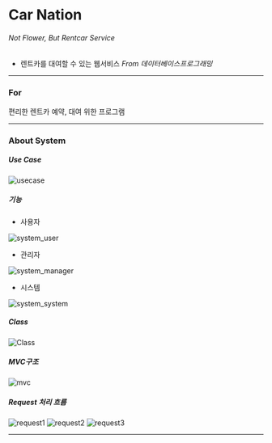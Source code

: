 # Car Nation

###### Not Flower,  But Rentcar Service

- 렌트카를 대여할 수 있는 웹서비스 *From 데이터베이스프로그래밍*

-------

### For

편리한 렌트카 예약, 대여 위한 프로그램

----

### About System

##### Use Case

![usecase](https://user-images.githubusercontent.com/57435148/92854717-6cd72980-f42c-11ea-977d-1e16d1c19f4f.png)



##### 기능

- 사용자

![system_user](https://user-images.githubusercontent.com/57435148/92854815-87a99e00-f42c-11ea-90ef-c05874654358.PNG)

- 관리자

![system_manager](https://user-images.githubusercontent.com/57435148/92854825-89736180-f42c-11ea-87bf-baf29df52de9.PNG)

- 시스템

![system_system](https://user-images.githubusercontent.com/57435148/92854833-8bd5bb80-f42c-11ea-9b78-8e40759e4591.PNG)




##### Class

![Class](https://user-images.githubusercontent.com/57435148/92854881-9f812200-f42c-11ea-986e-67503f9a1184.PNG)



##### MVC구조

![mvc](https://user-images.githubusercontent.com/57435148/92854876-9e4ff500-f42c-11ea-9841-7eaacc9aa3f6.PNG)



##### Request 처리 흐름

![request1](https://user-images.githubusercontent.com/57435148/92855359-2635ff00-f42d-11ea-8367-e723cdb02633.PNG)
![request2](https://user-images.githubusercontent.com/57435148/92855363-27672c00-f42d-11ea-9f93-ae53d829c920.PNG)
![request3](https://user-images.githubusercontent.com/57435148/92855369-27ffc280-f42d-11ea-89eb-9b16414585f3.PNG)

---

